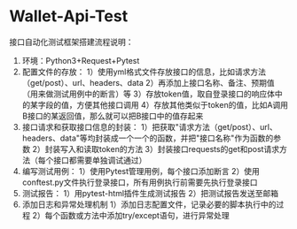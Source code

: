 # Wallet-Api-Test
接口自动化测试框架搭建流程说明：
1. 环境：Python3+Request+Pytest
2. 配置文件的存放：
  1）使用yml格式文件存放接口的信息，比如请求方法（get/post）、url、headers、data
  2）再添加上接口名称、备注、预期值（用来做测试用例中的断言）等
  3）存放token值，取自登录接口的响应体中的某字段的值，方便其他接口调用
  4）存放其他类似于token的值，比如A调用B接口的某返回值，那么就可以把B接口中的值存起来
3. 接口请求和获取接口信息的封装：
  1）把获取"请求方法（get/post）、url、headers、data"等均封装成一个一个的函数，并把"接口名称"作为函数的参数
  2）封装写入和读取token的方法
  3）封装接口requests的get和post请求方法（每个接口都需要单独调试通过）
4. 编写测试用例：
  1）使用Pytest管理用例，每个接口添加断言
  2）使用conftest.py文件执行登录接口，所有用例执行前需要先执行登录接口
5. 测试报告：
  1）用pytest-html插件生成测试报告
  2）把测试报告发送至邮箱
6. 添加日志和异常处理机制
  1）添加日志配置文件，记录必要的脚本执行中的过程
  2）每个函数或方法中添加try/except语句，进行异常处理
